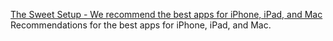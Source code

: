 
[The Sweet Setup - We recommend the best apps for iPhone, iPad, and Mac](http://thesweetsetup.com/)
Recommendations for the best apps for iPhone, iPad, and Mac.
